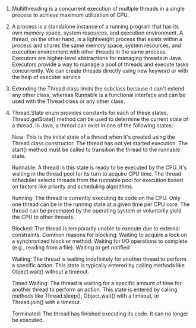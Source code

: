 1. Multithreading is a concurrent execution of multiple threads in a single process 
   to achieve maximum utilization of CPU.
2. A process is a standalone instance of a running program that has its own memory space, system resources, and execution environment. 
   A thread, on the other hand, is a lightweight process that exists within a process and shares the same memory space, system resources, and execution environment with other threads in the same process.
   Executors are higher-level abstractions for managing threads in Java. Executors provide a way to manage a pool of threads and execute tasks concurrently.
   We can create threads directly using new keyword or with the help of executer service 
3. Extending the Thread class limits the subclass because it can't extend any other class,
   whereas Runnable is a functional interface and can be used with the Thread class or any other class.
4. Thread.State enum provides constants for each of these states, Thread.getState() method can be used to determine the current state of a thread.
   In Java, a thread can exist in one of the following states:

      
      New:
      This is the initial state of a thread when it's created using the Thread class constructor.
      The thread has not yet started execution.
      The start() method must be called to transition the thread to the runnable state.
      
      Runnable:
      A thread in this state is ready to be executed by the CPU.
      It's waiting in the thread pool for its turn to acquire CPU time.
      The thread scheduler selects threads from the runnable pool for execution based on factors like priority and scheduling algorithms.
      
      Running:
      The thread is currently executing its code on the CPU.
      Only one thread can be in the running state at a given time per CPU core.
      The thread can be preempted by the operating system or voluntarily yield the CPU to other threads.
      
      Blocked:
      The thread is temporarily unable to execute due to external constraints.
      Common reasons for blocking:
      Waiting to acquire a lock on a synchronized block or method.
      Waiting for I/O operations to complete (e.g., reading from a file).
      Waiting to get notified
      
      Waiting:
      The thread is waiting indefinitely for another thread to perform a specific action.
      This state is typically entered by calling methods like Object.wait() without a timeout.
      
      Timed Waiting:
      The thread is waiting for a specific amount of time for another thread to perform an action.
      This state is entered by calling methods like Thread.sleep(), Object.wait() with a timeout, or Thread.join() with a timeout.
      
      Terminated:
      The thread has finished executing its code.
      It can no longer be executed.